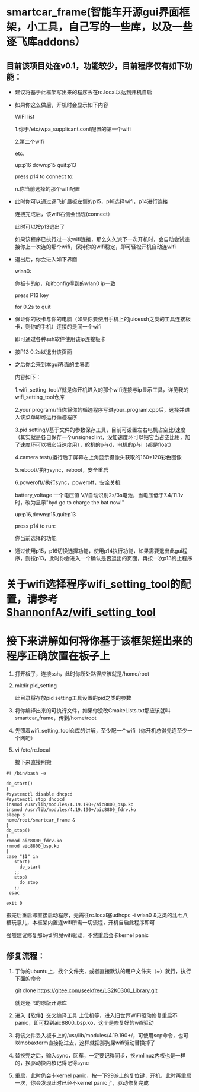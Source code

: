 # smartcar_frame(智能车开源gui界面框架，小工具，自己写的一些库，以及一些逐飞库addons）
## 目前该项目处在v0.1，功能较少，目前程序仅有如下功能：
- 建议将基于此框架写出来的程序丢在rc.local以达到开机自启
- 如果你这么做后，开机时会显示如下内容
  
  WIFI list
  
  1.你于/etc/wpa_supplicant.conf配置的第一个wifi
  
  2.第二个wifi
  
  etc.

  up:p16 down:p15 quit:p13
  
  press p14 to connect to:
  
  n.你当前选择的那个wifi配置

- 此时你可以通过逐飞扩展板左侧的p15，p16选择wifi，p14进行连接

  连接完成后，该wifi右侧会出现(connect）

  此时可以按p13退出了

  如果该程序已执行过一次wifi连接，那么久久派下一次开机时，会自动尝试连接你上一次连的那个wifi，保持你的wifi稳定，即可轻松开机自动连wifi
- 退出后，你会进入如下界面

  wlan0:

  你板卡的ip，和ifconfig得到的wlan0 ip一致

  press P13 key

  for 0.2s to quit

- 保证你的板卡与你的电脑（如果你要使用手机上的juicessh之类的工具连接板卡，则你的手机）连接的是同一个wifi

  即可通过各种ssh软件使用该ip连接板卡

- 按P13 0.2s以退出该页面
- 之后你会来到本gui界面的主界面
  
  内容如下：

  1.wifi_setting_tool//就是你开机进入的那个wifi连接与ip显示工具，详见我的wifi_setting_tool仓库

  2.your program//当你将你的循迹程序写进your_program.cpp后，选择并进入该菜单即可运行循迹程序

  3.pid setting//基于文件的参数保存工具，目前可设置左右电机占空比/速度（其实就是各自保存一个unsigned int，没加速度环可以把它当占空比用，加了速度环可以把它当速度用），舵机的p与d，电机的p与i（都是float）

  4.camera test//运行后于屏幕左上角显示摄像头获取的160*120彩色图像

  5.reboot//执行sync，reboot，安全重启

  6.poweroff//执行sync，poweroff，安全关机

  battery_voltage 一个电压值 V//自动识别2s/3s电池，当电压低于7.4/11.1v时，改为显示"byd go to charge the bat now!"

  up:p16,down:p15,quit:p13

  press p14 to run:

  你当前选择的功能

- 通过使用p15，p16切换选择功能，使用p14执行功能，如果需要退出此gui程序，则按p13，此时你会进入一个确认是否退出的页面，再按一次p13终止程序
# 关于wifi选择程序wifi_setting_tool的配置，请参考[ShannonfAz/wifi_setting_tool](https://github.com/ShannonfAz/wifi_setting_tool)
# 接下来讲解如何将你基于该框架搓出来的程序正确放置在板子上
1. 打开板子，连接ssh，此时你所处路径应该就是/home/root
2. mkdir pid_setting

   此目录将存放pid setting工具设置的pid之类的参数

3. 将你编译出来的可执行文件，如果你没改CmakeLists.txt那应该就叫smartcar_frame，传到/home/root
4. 先照着wifi_setting_tool仓库的讲解，至少配一个wifi（你开机总得先连至少一个网吧）
5. vi /etc/rc.local
   
   接下来直接照搬
   
```
#! /bin/bash -e

do_start()
{
#systemctl disable dhcpcd
#systemctl stop dhcpcd
insmod /usr/lib/modules/4.19.190+/aic8800_bsp.ko
insmod /usr/lib/modules/4.19.190+/aic8800_fdrv.ko
sleep 3
home/root/smartcar_frame &
}
do_stop()
{
rmmod aic8800_fdrv.ko
rmmod aic8800_bsp.ko
}
case "$1" in
   start)
     do_start
   ;;
   stop)
     do_stop
   ;;
 esac

exit 0
```

搬完后重启即直接启动程序，无需往rc.local塞udhcpc -i wlan0 &之类的乱七八糟玩意儿，本框架内置连wifi所需一切流程，开机自启此程序即可

强烈建议修复那byd 狗屎wifi驱动，不然重启会卡kernel panic

## 修复流程：

1. 于你的ubuntu上，找个文件夹，或者直接默认的用户文件夹（~）就行，执行下面的命令

   git clone https://gitee.com/seekfree/LS2K0300_Library.git

   就是逐飞的原版开源库

2. 进入【软件】交叉编译工具 上位机等，进入旧世界WiFi驱动修复重启不panic，即可找到aic8800_bsp.ko，这个是修复好的wifi驱动
3. 将该文件丢入板卡上的/usr/lib/modules/4.19.190+/，可使用scp命令，也可以mobaxterm直接拖过去，这样就把那狗屎wifi驱动替换掉了
4. 替换完之后，输入sync，回车，一定要记得同步，换vmlinuz内核也是一样的，换驱动换内核记得记得sync
5. 重启，此时仍会卡kernel panic，按一下99派上的复位键，开机，此时再重启一次，你会发现此时已经不kernel panic了，驱动修复完成
